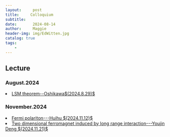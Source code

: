 ```yaml
---
layout:     post
title:     Colloquium 
subtitle:   
date:       2024-08-14
author:     Maggie
header-img: img/EdWitten.jpg
catalog: true
tags:
    - 
---
```



## Lecture 

### August.2024  

<li>
<a href="https://maggiexheuw.github.io/Conformal/Oshikawa.pdf">
LSM theorem--Oshikawa$(2024.8.29)$
</a></li>


### November.2024  

<li>
<a href="https://maggiexheuw.github.io/Lecture/_241121_095433.pdf">
Fermi polariton---Huihu $(2024.11.12)$
</a></li>



<li>
<a href="https://maggiexheuw.github.io/Lecture/_241121_095433.pdf">
Two dimensional ferromagnet induced by long range interaction---Youjin Deng $(2024.11.21)$
</a></li>